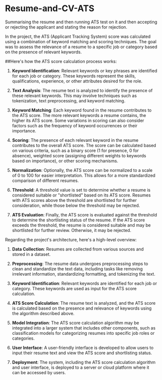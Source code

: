 # Resume-and-CV-ATS
Summarising the resume and then running ATS test on it and then accepting or rejecting the applicant and stating the reason for rejection.

In the project, the ATS (Applicant Tracking System) score was calculated using a combination of keyword matching and scoring techniques. The goal was to assess the relevance of a resume to a specific job or category based on the presence of relevant keywords.

##Here's how the ATS score calculation process works:

1. **Keyword Identification**: Relevant keywords or key phrases are identified for each job or category. These keywords represent the skills, qualifications, experience, or other attributes desired for the role.

2. **Text Analysis**: The resume text is analyzed to identify the presence of these relevant keywords. This may involve techniques such as tokenization, text preprocessing, and keyword matching.

3. **Keyword Matching**: Each keyword found in the resume contributes to the ATS score. The more relevant keywords a resume contains, the higher its ATS score. Some variations in scoring can also consider factors such as the frequency of keyword occurrences or their importance.

4. **Scoring**: The presence of each relevant keyword in the resume contributes to the overall ATS score. The score can be calculated based on various criteria, such as a binary score (1 for presence, 0 for absence), weighted score (assigning different weights to keywords based on importance), or other scoring mechanisms.

5. **Normalization**: Optionally, the ATS score can be normalized to a scale of 0 to 100 for easier interpretation. This allows for a more standardized comparison of different resumes.

6. **Threshold**: A threshold value is set to determine whether a resume is considered suitable or "shortlisted" based on its ATS score. Resumes with ATS scores above the threshold are shortlisted for further consideration, while those below the threshold may be rejected.

7. **ATS Evaluation**: Finally, the ATS score is evaluated against the threshold to determine the shortlisting status of the resume. If the ATS score exceeds the threshold, the resume is considered suitable and may be shortlisted for further review. Otherwise, it may be rejected.

Regarding the project's architecture, here's a high-level overview:

1. **Data Collection**: Resumes are collected from various sources and stored in a dataset.

2. **Preprocessing**: The resume data undergoes preprocessing steps to clean and standardize the text data, including tasks like removing irrelevant information, standardizing formatting, and tokenizing the text.

3. **Keyword Identification**: Relevant keywords are identified for each job or category. These keywords are used as input for the ATS score calculation.

4. **ATS Score Calculation**: The resume text is analyzed, and the ATS score is calculated based on the presence and relevance of keywords using the algorithm described above.

5. **Model Integration**: The ATS score calculation algorithm may be integrated into a larger system that includes other components, such as classification models for categorizing resumes into specific job roles or categories.

6. **User Interface**: A user-friendly interface is developed to allow users to input their resume text and view the ATS score and shortlisting status.

7. **Deployment**: The system, including the ATS score calculation algorithm and user interface, is deployed to a server or cloud platform where it can be accessed by users.
